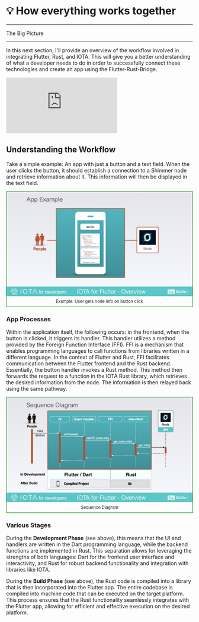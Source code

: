 # 💡 How everything works together

---

The Big Picture

---

In this next section, I'll provide an overview of the workflow involved in integrating Flutter, Rust, and IOTA. This will give you a better understanding of what a developer needs to do in order to successfully connect these technologies and create an app using the Flutter-Rust-Bridge.

<iframe 
    class="video"  
    src="https://www.youtube.com/embed/P0Kh0DSaddA" 
    title="How everything works together" 
    frameborder="0" 
    allow="accelerometer; autoplay; clipboard-write; encrypted-media; gyroscope; picture-in-picture; web-share" 
    allowfullscreen>
</iframe>

## Understanding the Workflow

Take a simple example: An app with just a button and a text field. When the user clicks the button, it should establish a connection to a Shimmer node and retrieve information about it. This information will then be displayed in the text field.

<figure style="margin:0;border: 1px solid green;"><img src="../../assets/overview/Overview.001.png" alt="Example 1"><figcaption style="font-size: 0.8em;text-align:center;"><p style="margin: 4px 0 7px 0;">Example: User gets node info on button click</p></figcaption></figure>

### App Processes

Within the application itself, the following occurs: in the frontend, when the button is clicked, it triggers its handler. This handler utilizes a method provided by the Foreign Function Interface (FFI). FFI is a mechanism that enables programming languages to call functions from libraries written in a different language. In the context of Flutter and Rust, FFI facilitates communication between the Flutter frontend and the Rust backend. Essentially, the button handler invokes a Rust method. This method then forwards the request to a function in the IOTA Rust library, which retrieves the desired information from the node. The information is then relayed back using the same pathway.

<figure style="margin:0;border: 1px solid green;"><img src="../../assets/overview/Overview.002.png" alt="Sequence Diagram"><figcaption style="font-size: 0.8em;text-align:center;"><p style="margin: 4px 0 7px 0;">Sequence Diagram</p></figcaption></figure>

### Various Stages

During the **Development Phase** (see above), this means that the UI and handlers are written in the Dart programming language, while the backend functions are implemented in Rust. This separation allows for leveraging the strengths of both languages: Dart for the frontend user interface and interactivity, and Rust for robust backend functionality and integration with libraries like IOTA.

During the **Build Phase** (see above), the Rust code is compiled into a library that is then incorporated into the Flutter app. The entire codebase is compiled into machine code that can be executed on the target platform. This process ensures that the Rust functionality seamlessly integrates with the Flutter app, allowing for efficient and effective execution on the desired platform.
